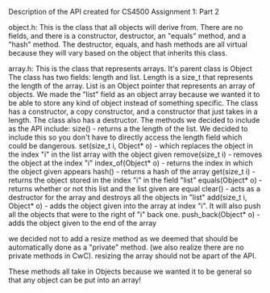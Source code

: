 Description of the API created for CS4500 Assignment 1: Part 2

object.h: This is the class that all objects will derive from.
There are no fields, and there is a constructor, destructor, an "equals" method,
and a "hash" method. The destructor, equals, and hash methods are all virtual
because they will vary based on the object that inherits this class.

array.h: This is the class that represents arrays. It's parent class is Object
The class has two fields: length and list.
Length is a size_t that represents the length of the array.
List is an Object pointer that represents an array of objects.
We made the "list" field as an object array because we wanted it to be able to
store any kind of object instead of something specific.
The class has a constructor, a copy constructor, and a constructor that just
takes in a length. The class also has a destructor.
The methods we decided to include as the API include:
    size() - returns a the length of the list. We decided to include this so you
    don't have to directly access the length field which could be dangerous.
    set(size_t i, Object* o) - which replaces the object in the index "i" in the list
    array with the object given
    remove(size_t i) - removes the object at the index "i"
    index_of(Object* o) - returns the index in which the object given appears
    hash() - returns a hash of the array
    get(size_t i) - returns the object stored in the index "i" in the field
    "list"
    equals(Object* o) - returns whether or not this list and the list given are
    equal
    clear() - acts as a destructor for the array and destroys all the objects in
    "list"
    add(size_t i, Object* o) - adds the object given into the array at index
    "i". It will also push all the objects that were to the right of "i" back
    one.
    push_back(Object* o) - adds the object given to the end of the array

we decided not to add a resize method as we deemed that should be automatically
done as a "private" method. (we also realize there are no private methods in
CwC). resizing the array should not be apart of the API.

These methods all take in Objects because we wanted it to be general so that any
object can be put into an array!
